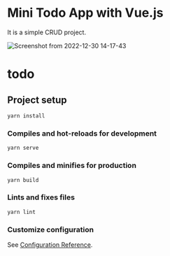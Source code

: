 
# Mini Todo App with Vue.js

It is a simple CRUD project.



![Screenshot from 2022-12-30 14-17-43](https://user-images.githubusercontent.com/116021611/210047200-ffc9fce7-a646-48b7-9c59-0d334075920e.png)


# todo

## Project setup
```
yarn install
```

### Compiles and hot-reloads for development
```
yarn serve
```

### Compiles and minifies for production
```
yarn build
```

### Lints and fixes files
```
yarn lint
```

### Customize configuration
See [Configuration Reference](https://cli.vuejs.org/config/).
